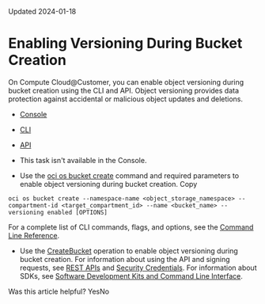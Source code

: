 Updated 2024-01-18
# Enabling Versioning During Bucket Creation
On Compute Cloud@Customer, you can enable object versioning during bucket creation using the CLI and API.
Object versioning provides data protection against accidental or malicious object updates and deletions.
  * [Console](https://docs.oracle.com/en-us/iaas/compute-cloud-at-customer/topics/object/enabling-versoining-during-bucket-creation.htm)
  * [CLI](https://docs.oracle.com/en-us/iaas/compute-cloud-at-customer/topics/object/enabling-versoining-during-bucket-creation.htm)
  * [API](https://docs.oracle.com/en-us/iaas/compute-cloud-at-customer/topics/object/enabling-versoining-during-bucket-creation.htm)


  * This task isn't available in the Console.
  * Use the [oci os bucket create](https://docs.oracle.com/iaas/tools/oci-cli/latest/oci_cli_docs/cmdref/os/bucket/create.html) command and required parameters to enable object versioning during bucket creation.
Copy
```
oci os bucket create --namespace-name <object_storage_namespace> --compartment-id <target_compartment_id> --name <bucket_name> --versioning enabled [OPTIONS]
```

For a complete list of CLI commands, flags, and options, see the [Command Line Reference](https://docs.oracle.com/iaas/tools/oci-cli/latest/oci_cli_docs/index.html).
  * Use the [CreateBucket](https://docs.oracle.com/iaas/api/#/en/objectstorage/latest/Bucket/CreateBucket) operation to enable object versioning during bucket creation.
For information about using the API and signing requests, see [REST APIs](https://docs.oracle.com/iaas/Content/API/Concepts/usingapi.htm#REST_APIs) and [Security Credentials](https://docs.oracle.com/iaas/Content/General/Concepts/credentials.htm). For information about SDKs, see [Software Development Kits and Command Line Interface](https://docs.oracle.com/iaas/Content/API/Concepts/sdks.htm#Software_Development_Kits_and_Command_Line_Interface).


Was this article helpful?
YesNo

